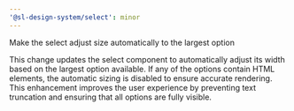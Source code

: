 ```yaml
---
'@sl-design-system/select': minor
---
```


Make the select adjust size automatically to the largest option

This change updates the select component to automatically adjust its width based on the largest option available. If any of the options contain HTML elements, the automatic sizing is disabled to ensure accurate rendering. This enhancement improves the user experience by preventing text truncation and ensuring that all options are fully visible.
